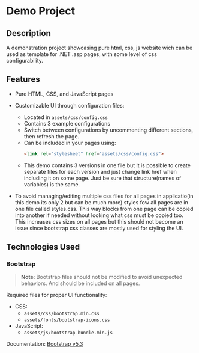 # Demo Project

## Description
A demonstration project showcasing pure html, css, js website wich can be used as template for .NET .asp pages, with some level of css configurability.

## Features
- Pure HTML, CSS, and JavaScript pages
- Customizable UI through configuration files:
  - Located in `assets/css/config.css`
  - Contains 3 example configurations
  - Switch between configurations by uncommenting different sections, then refresh the page.
  - Can be included in your pages using:
    ```html
    <link rel="stylesheet" href="assets/css/config.css">
    ```
  - This demo contains 3 versions in one file but it is possible to create separate files for each version and just change link href when including it on some page. Just be sure that structure(names of variables) is the same.

- To avoid managing/editing multiple css files for all pages in applicatio(in this demo its only 2 but can be much more) styles fow all pages are in one file called styles.css. This way blocks from one page can be copied into another if needed without looking what css must be copied too. This increases css sizes on all pages but this should not become an issue since bootstrap css classes are mostly used for styling the UI.


  

## Technologies Used
### Bootstrap
> **Note**: Bootstrap files should not be modified to avoid unexpected behaviors. And should be included on all pages.

Required files for proper UI functionality:
- CSS:
  - `assets/css/bootstrap.min.css`
  - `assets/fonts/bootstrap-icons.css`
- JavaScript:
  - `assets/js/bootstrap-bundle.min.js`

Documentation: [Bootstrap v5.3](https://getbootstrap.com/docs/5.3/getting-started/introduction/)


